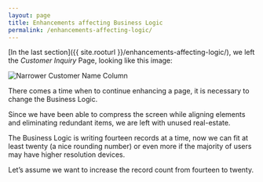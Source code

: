 ```yaml
---
layout: page
title: Enhancements affecting Business Logic
permalink: /enhancements-affecting-logic/
---
```


[In the last section]({{ site.rooturl }}/enhancements-affecting-logic/), we left the *Customer Inquiry* Page, looking like this image:

![Narrower Customer Name Column](/images/narrower-name-column.png)

There comes a time when to continue enhancing a page, it is necessary to change the Business Logic.

Since we have been able to compress the screen while aligning elements and eliminating redundant items, we are left with unused real-estate.

The Business Logic is writing fourteen records at a time, now we can fit at least twenty (a nice rounding number) or even more if the majority of users may have higher resolution devices.

Let’s assume we want to increase the record count from fourteen to twenty.

